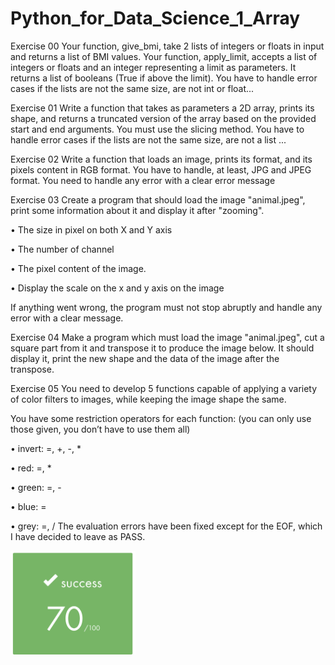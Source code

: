 # Python_for_Data_Science_1_Array
Exercise 00
Your function, give_bmi, take 2 lists of integers or floats in input and returns a list of BMI values. Your function, apply_limit, accepts a list of integers or floats and an integer representing a limit as parameters. It returns a list of booleans (True if above the limit). You have to handle error cases if the lists are not the same size, are not int or float...

Exercise 01
Write a function that takes as parameters a 2D array, prints its shape, and returns a truncated version of the array based on the provided start and end arguments. You must use the slicing method. You have to handle error cases if the lists are not the same size, are not a list ...

Exercise 02
Write a function that loads an image, prints its format, and its pixels content in RGB format. You have to handle, at least, JPG and JPEG format. You need to handle any error with a clear error message

Exercise 03
Create a program that should load the image "animal.jpeg", print some information about it and display it after "zooming".

• The size in pixel on both X and Y axis

• The number of channel

• The pixel content of the image.

• Display the scale on the x and y axis on the image

If anything went wrong, the program must not stop abruptly and handle any error with a clear message.

Exercise 04
Make a program which must load the image "animal.jpeg", cut a square part from it and transpose it to produce the image below. It should display it, print the new shape and the data of the image after the transpose.

Exercise 05
You need to develop 5 functions capable of applying a variety of color filters to images, while keeping the image shape the same.

You have some restriction operators for each function: (you can only use those given, you don’t have to use them all)

• invert: =, +, -, *

• red: =, *

• green: =, -

• blue: =

• grey: =, /
The evaluation errors have been fixed except for the EOF, which I have decided to leave as PASS.
<p align="left">
  <img src="https://github.com/beatriangu/Python_for_Data_Science_1_Array/blob/main/Screenshot%20from%202024-09-06%2018-02-47.png?raw=true" alt="Miniatura" width="200"/>
</p>

